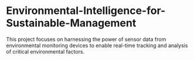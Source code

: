 # Environmental-Intelligence-for-Sustainable-Management
This project focuses on harnessing the power of sensor data from environmental monitoring devices to enable real-time tracking and analysis of critical environmental factors. 
